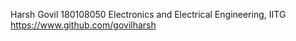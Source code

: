 Harsh Govil
180108050
Electronics and Electrical Engineering, IITG
https://www.github.com/govilharsh
